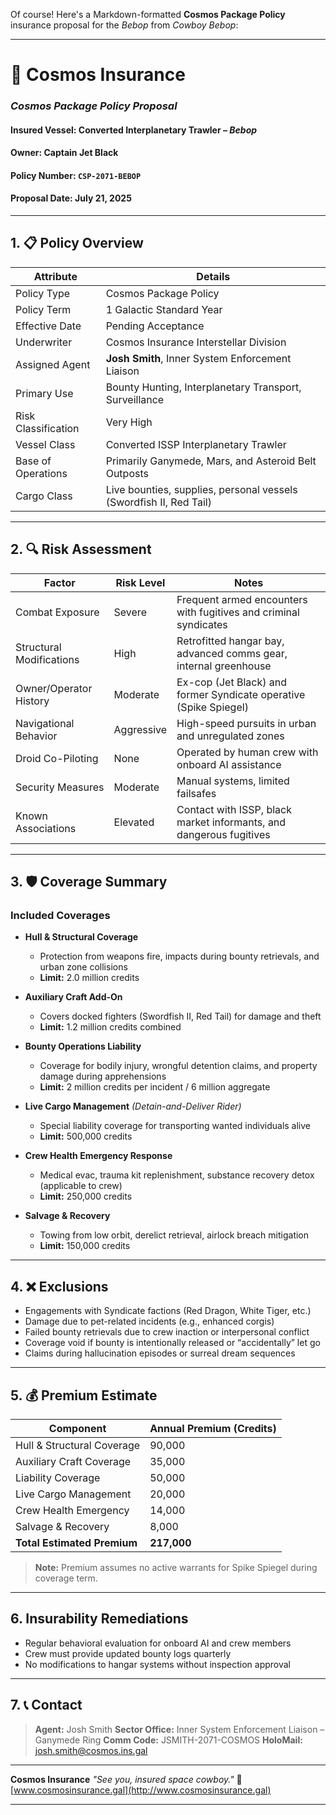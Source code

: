 Of course! Here's a Markdown-formatted **Cosmos Package Policy** insurance proposal for the *Bebop* from *Cowboy Bebop*:

---

# 🚀 Cosmos Insurance

### *Cosmos Package Policy Proposal*

#### Insured Vessel: **Converted Interplanetary Trawler – *Bebop***

#### Owner: **Captain Jet Black**

#### Policy Number: `CSP-2071-BEBOP`

#### Proposal Date: July 21, 2025

---

## 1. 📋 Policy Overview

| Attribute           | Details                                                            |
| ------------------- | ------------------------------------------------------------------ |
| Policy Type         | Cosmos Package Policy                                              |
| Policy Term         | 1 Galactic Standard Year                                           |
| Effective Date      | Pending Acceptance                                                 |
| Underwriter         | Cosmos Insurance Interstellar Division                             |
| Assigned Agent      | **Josh Smith**, Inner System Enforcement Liaison                   |
| Primary Use         | Bounty Hunting, Interplanetary Transport, Surveillance             |
| Risk Classification | Very High                                                          |
| Vessel Class        | Converted ISSP Interplanetary Trawler                              |
| Base of Operations  | Primarily Ganymede, Mars, and Asteroid Belt Outposts               |
| Cargo Class         | Live bounties, supplies, personal vessels (Swordfish II, Red Tail) |

---

## 2. 🔍 Risk Assessment

| Factor                   | Risk Level | Notes                                                               |
| ------------------------ | ---------- | ------------------------------------------------------------------- |
| Combat Exposure          | Severe     | Frequent armed encounters with fugitives and criminal syndicates    |
| Structural Modifications | High       | Retrofitted hangar bay, advanced comms gear, internal greenhouse    |
| Owner/Operator History   | Moderate   | Ex-cop (Jet Black) and former Syndicate operative (Spike Spiegel)   |
| Navigational Behavior    | Aggressive | High-speed pursuits in urban and unregulated zones                  |
| Droid Co-Piloting        | None       | Operated by human crew with onboard AI assistance                   |
| Security Measures        | Moderate   | Manual systems, limited failsafes                                   |
| Known Associations       | Elevated   | Contact with ISSP, black market informants, and dangerous fugitives |

---

## 3. 🛡️ Coverage Summary

### **Included Coverages**

* **Hull & Structural Coverage**

  * Protection from weapons fire, impacts during bounty retrievals, and urban zone collisions
  * **Limit:** 2.0 million credits

* **Auxiliary Craft Add-On**

  * Covers docked fighters (Swordfish II, Red Tail) for damage and theft
  * **Limit:** 1.2 million credits combined

* **Bounty Operations Liability**

  * Coverage for bodily injury, wrongful detention claims, and property damage during apprehensions
  * **Limit:** 2 million credits per incident / 6 million aggregate

* **Live Cargo Management** *(Detain-and-Deliver Rider)*

  * Special liability coverage for transporting wanted individuals alive
  * **Limit:** 500,000 credits

* **Crew Health Emergency Response**

  * Medical evac, trauma kit replenishment, substance recovery detox (applicable to crew)
  * **Limit:** 250,000 credits

* **Salvage & Recovery**

  * Towing from low orbit, derelict retrieval, airlock breach mitigation
  * **Limit:** 150,000 credits

---

## 4. ❌ Exclusions

* Engagements with Syndicate factions (Red Dragon, White Tiger, etc.)
* Damage due to pet-related incidents (e.g., enhanced corgis)
* Failed bounty retrievals due to crew inaction or interpersonal conflict
* Coverage void if bounty is intentionally released or “accidentally” let go
* Claims during hallucination episodes or surreal dream sequences

---

## 5. 💰 Premium Estimate

| Component                   | Annual Premium (Credits) |
| --------------------------- | ------------------------ |
| Hull & Structural Coverage  | 90,000                   |
| Auxiliary Craft Coverage    | 35,000                   |
| Liability Coverage          | 50,000                   |
| Live Cargo Management       | 20,000                   |
| Crew Health Emergency       | 14,000                   |
| Salvage & Recovery          | 8,000                    |
| **Total Estimated Premium** | **217,000**              |

> **Note:** Premium assumes no active warrants for Spike Spiegel during coverage term.

---

## 6. Insurability Remediations

* Regular behavioral evaluation for onboard AI and crew members
* Crew must provide updated bounty logs quarterly
* No modifications to hangar systems without inspection approval

---

## 7. 📞 Contact

> **Agent:** Josh Smith
> **Sector Office:** Inner System Enforcement Liaison – Ganymede Ring
> **Comm Code:** JSMITH-2071-COSMOS
> **HoloMail:** [josh.smith@cosmos.ins.gal](mailto:josh.smith@cosmos.ins.gal)

---

**Cosmos Insurance**
*"See you, insured space cowboy."*
🌌 [www.cosmosinsurance.gal](http://www.cosmosinsurance.gal)

---
